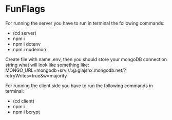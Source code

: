 # FunFlags

For running the server you have to run in terminal the following commands:

- (cd server)
- npm i
- npm i dotenv
- npm i nodemon
 
 Create file with name .env, then you should store your mongoDB connection string what will look like something like:
MONGO_URL=mongodb+srv://<usename>:<password>@<cluster>.glajsnx.mongodb.net/<dataBaseName>?retryWrites=true&w=majority


For running the client side you have to run the following commands in terminal:

- (cd client)
- npm i
- npm i bcrypt

